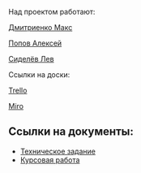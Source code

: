 Над проектом работают:

[Дмитриенко Макс](https://github.com/maksBest262626)

[Попов Алексей](https://github.com/AlekseyPopov2000)

[Сиделёв Лев](https://github.com/vasvassiiid)

Ссылки на доски:

[Trello](https://trello.com/b/rKqM2RkE/keeping-track-of-biathlon-competition-statistics)

[Miro](https://miro.com/app/board/o9J_lOIZzk4=/)

<h2>Ссылки на документы:</h2>
<ul>
	<li><a href="https://github.com/maksBest262626/Biatlon/blob/main/Documents/Tekhnicheskoe_zadanie_Biathlon_competition_statistics_1.pdf">Техническое задание</a></li>
    <li><a href="https://github.com/maksBest262626/Biatlon/blob/main/Documents/%D0%9A%D1%83%D1%80%D1%81%D0%BE%D0%B2%D0%B0%D1%8F.pdf">Курсовая работа</a></li>
</ul>
